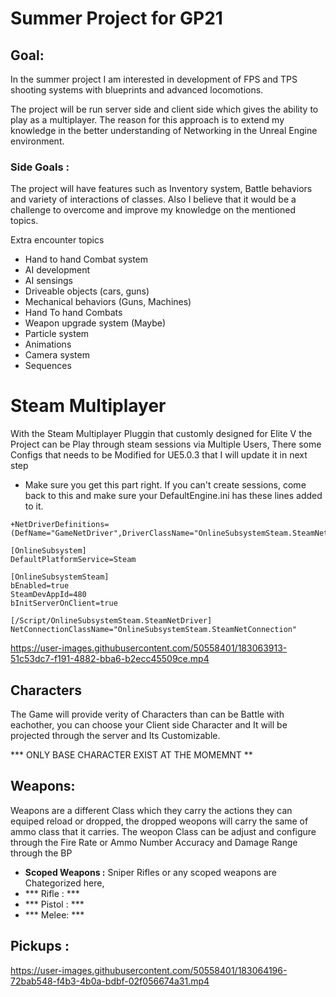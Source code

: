 # Summer Project for GP21 

## Goal:

In the summer project I am interested in development of FPS and TPS shooting systems with blueprints and advanced locomotions. 

The project will be run server side and client side which gives the ability to play as a multiplayer. The reason for this approach is to extend my knowledge in the better understanding of Networking in the Unreal Engine environment.

### Side Goals :

The project will have features such as Inventory system, Battle behaviors and variety of interactions of classes. Also I believe that it would be a challenge to overcome and improve my knowledge on the mentioned topics.

Extra encounter topics

- Hand to hand Combat system
- AI development
- AI sensings
- Driveable objects (cars, guns)
- Mechanical behaviors (Guns, Machines)
- Hand To hand Combats
- Weapon upgrade system (Maybe)
- Particle system
- Animations
- Camera system
- Sequences

# Steam Multiplayer

With the Steam Multiplayer Pluggin that customly designed for Elite V the Project can be Play through steam sessions via Multiple Users, There some Configs that needs to be Modified for UE5.0.3 that I will update it in next step

- Make sure you get this part right. If you can't create sessions, come back to this and make sure your DefaultEngine.ini has these lines added to it.

```[/Script/Engine.GameEngine]
+NetDriverDefinitions=(DefName="GameNetDriver",DriverClassName="OnlineSubsystemSteam.SteamNetDriver",DriverClassNameFallback="OnlineSubsystemUtils.IpNetDriver")
 
[OnlineSubsystem]
DefaultPlatformService=Steam
 
[OnlineSubsystemSteam]
bEnabled=true
SteamDevAppId=480
bInitServerOnClient=true
 
[/Script/OnlineSubsystemSteam.SteamNetDriver]
NetConnectionClassName="OnlineSubsystemSteam.SteamNetConnection"
```


https://user-images.githubusercontent.com/50558401/183063913-51c53dc7-f191-4882-bba6-b2ecc45509ce.mp4


## Characters

The Game will provide verity of Characters than can be Battle with eachother, you can choose your Client side Character and It will be projected through the server and Its Customizable.

*** ONLY BASE CHARACTER EXIST AT THE MOMEMNT **

## Weapons:
Weapons are a different Class which they carry the actions they can equiped reload or dropped, the dropped weopons will carry the same of ammo class that it carries.
The weopon Class can be adjust and configure through the Fire Rate or Ammo Number Accuracy and Damage Range through the BP
- **Scoped Weapons :**
  Sniper Rifles or any scoped weapons are Chategorized here,
- *** Rifle : ***
- *** Pistol : ***
- *** Melee: ***
## Pickups :



https://user-images.githubusercontent.com/50558401/183064196-72bab548-f4b3-4b0a-bdbf-02f056674a31.mp4

